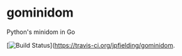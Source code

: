 gominidom
======

Python's minidom in Go

[![Build Status](https://travis-ci.org/jpfielding/gominidom.svg?branch=master)](https://travis-ci.org/jpfielding/gominidom.



